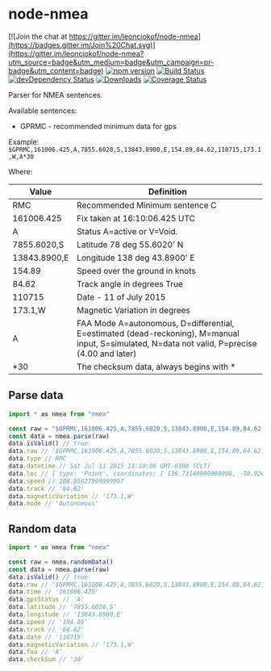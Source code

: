 # node-nmea

[![Join the chat at https://gitter.im/leonciokof/node-nmea](https://badges.gitter.im/Join%20Chat.svg)](https://gitter.im/leonciokof/node-nmea?utm_source=badge&utm_medium=badge&utm_campaign=pr-badge&utm_content=badge)
[![npm version](https://badge.fury.io/js/node-nmea.svg)](http://badge.fury.io/js/node-nmea)
[![Build Status](https://travis-ci.org/leonciokof/node-nmea.svg)](https://travis-ci.org/leonciokof/node-nmea)
[![devDependency Status](https://david-dm.org/leonciokof/node-nmea/dev-status.svg)](https://david-dm.org/leonciokof/node-nmea#info=devDependencies)
[![Downloads](http://img.shields.io/npm/dm/node-nmea.svg)](https://npmjs.org/package/node-nmea)
[![Coverage Status](https://coveralls.io/repos/leonciokof/node-nmea/badge.svg?branch=master&service=github)](https://coveralls.io/github/leonciokof/node-nmea?branch=master)

Parser for NMEA sentences.

Available sentences:
* GPRMC - recommended minimum data for gps

Example: `$GPRMC,161006.425,A,7855.6020,S,13843.8900,E,154.89,84.62,110715,173.1,W,A*30`

Where:

Value         | Definition
--------------| ----------
RMC           | Recommended Minimum sentence C
161006.425    | Fix taken at 16:10:06.425 UTC
A             | Status A=active or V=Void.
7855.6020,S   | Latitude 78 deg 55.6020' N
13843.8900,E  | Longitude 138 deg 43.8900' E
154.89        | Speed over the ground in knots
84.62         | Track angle in degrees True
110715        | Date - 11 of July 2015
173.1,W       | Magnetic Variation in degrees
A             | FAA Mode A=autonomous, D=differential, E=estimated (dead-reckoning), M=manual input, S=simulated, N=data not valid, P=precise (4.00 and later)
\*30          | The checksum data, always begins with \*

## Parse data

```js
import * as nmea from "nmea"

const raw = "$GPRMC,161006.425,A,7855.6020,S,13843.8900,E,154.89,84.62,110715,173.1,W,A*30"
const data = nmea.parse(raw)
data.isValid() // true
data.raw // '$GPRMC,161006.425,A,7855.6020,S,13843.8900,E,154.89,84.62,110715,173.1,W,A*30'
data.type // RMC
data.datetime // Sat Jul 11 2015 13:10:06 GMT-0300 (CLT)
data.loc // { type: 'Point', coordinates: [ 138.73149999999998, -78.9267 ] }
data.speed // 286.85627999999997
data.track // '84.62'
data.magneticVariation // '173.1,W'
data.mode // 'Autonomous'
```

## Random data

```js
import * as nmea from "nmea"

const raw = nmea.randomData()
const data = nmea.parse(raw)
data.isValid() // true
data.raw // '$GPRMC,161006.425,A,7855.6020,S,13843.8900,E,154.89,84.62,110715,173.1,W,A*30'
data.time // '161006.425'
data.gpsStatus // 'A'
data.latitude // '7855.6020,S'
data.longitude // '13843.8900,E'
data.speed // '154.89'
data.track // '84.62'
data.date // '110715'
data.magneticVariation // '173.1,W'
data.faa // 'A'
data.checkSum // '30'
```
